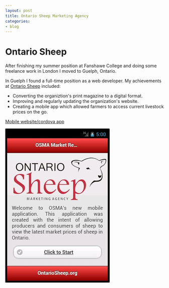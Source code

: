 ```yaml
---
layout: post
title: Ontario Sheep Marketing Agency
categories:
- blog
---
```


# Ontario Sheep
After finishing my summer position at Fanshawe College and doing some freelance work in London I moved to Guelph, Ontario.

In Guelph I found a full-time position as a web developer. My achievements at [Ontario Sheep](http://www.ontariosheep.org/) included:

* Converting the organiztion's print magazine to a digital format.
* Improving and regularly updating the organization's website.
* Creating a mobile app which allowed farmers to access current livestock prices on the go.

[Mobile website/cordova app](http://osmaapp.com/)

![OSMA App](/assets/osma.jpg)

